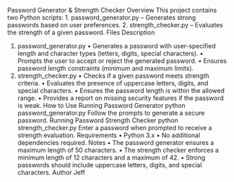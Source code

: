 ﻿Password Generator & Strength Checker
Overview
This project contains two Python scripts:
    1. password_generator.py – Generates strong passwords based on user preferences. 
    2. strength_checker.py – Evaluates the strength of a given password. 
Files Description
1. password_generator.py
    • Generates a password with user-specified length and character types (letters, digits, special characters). 
    • Prompts the user to accept or reject the generated password. 
    • Ensures password length constraints (minimum and maximum limits). 
2. strength_checker.py
    • Checks if a given password meets strength criteria. 
    • Evaluates the presence of uppercase letters, digits, and special characters. 
    • Ensures the password length is within the allowed range. 
    • Provides a report on missing security features if the password is weak. 
How to Use
Running Password Generator
python password_generator.py
Follow the prompts to generate a secure password.
Running Password Strength Checker
python strength_checker.py
Enter a password when prompted to receive a strength evaluation.
Requirements
    • Python 3.x 
    • No additional dependencies required. 
Notes
    • The password generator ensures a maximum length of 50 characters. 
    • The strength checker enforces a minimum length of 12 characters and a maximum of 42. 
    • Strong passwords should include uppercase letters, digits, and special characters. 
Author
Jeff

